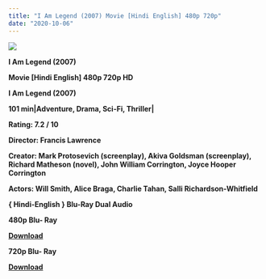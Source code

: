 ```yaml
---
title: "I Am Legend (2007) Movie [Hindi English] 480p 720p"
date: "2020-10-06"
---
```


[**![](https://1.bp.blogspot.com/-XzW5oxsnfos/XuDqpYNKw-I/AAAAAAAAC7A/nOr23LZq7GszKzJxOxVOY6NObjtOf2XQwCLcBGAsYHQ/s1600/iam{aff16ba4ebb55a24e240c34d5903da062d15735b11bbd8d864065e9df1fc1ba5}2Blegen.jpg)**](https://1.bp.blogspot.com/-XzW5oxsnfos/XuDqpYNKw-I/AAAAAAAAC7A/nOr23LZq7GszKzJxOxVOY6NObjtOf2XQwCLcBGAsYHQ/s1600/iam{aff16ba4ebb55a24e240c34d5903da062d15735b11bbd8d864065e9df1fc1ba5}2Blegen.jpg)

**I Am Legend (2007)**

**Movie \[Hindi English\] 480p 720p HD**

**I Am Legend (2007)**

**101 min|Adventure, Drama, Sci-Fi, Thriller|**

**Rating: 7.2 / 10** 

**Director: Francis Lawrence**

**Creator: Mark Protosevich (screenplay), Akiva Goldsman (screenplay), Richard Matheson (novel), John William Corrington, Joyce Hooper Corrington**

**Actors: Will Smith, Alice Braga, Charlie Tahan, Salli Richardson-Whitfield**

 **{ Hindi-English } Blu-Ray Dual Audio**

**480p Blu- Ray**

**[Download](https://coinquint.com/a2333/)** 

**720p Blu- Ray**

[**Download**](https://coinquint.com/a2335/)
